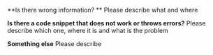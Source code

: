 
**Is there wrong information? **
Please describe what and where

**Is there a code snippet that does not work or throws errors?**
Please describe which one, where it is and what is the problem

**Something else**
Please describe
